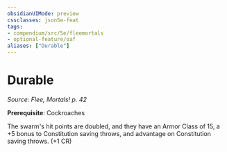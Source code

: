 ```yaml
---
obsidianUIMode: preview
cssclasses: json5e-feat
tags:
- compendium/src/5e/fleemortals
- optional-feature/oaf
aliases: ["Durable"]
---
```

# Durable
*Source: Flee, Mortals! p. 42*  

**Prerequisite**: Cockroaches

The swarm's hit points are doubled, and they have an Armor Class of 15, a +5 bonus to Constitution saving throws, and advantage on Constitution saving throws. (+1 CR)